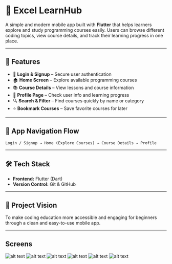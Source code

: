 # 📱 Excel LearnHub

A simple and modern mobile app built with **Flutter** that helps learners explore and study programming courses easily. Users can browse different coding topics, view course details, and track their learning progress in one place.

---

## 🚀 Features

* 🔐 **Login & Signup** – Secure user authentication
* 🏠 **Home Screen** – Explore available programming courses
* 📚 **Course Details** – View lessons and course information
* 👤 **Profile Page** – Check user info and learning progress
* 🔍 **Search & Filter** – Find courses quickly by name or category
* ⭐ **Bookmark Courses** – Save favorite courses for later

---

## 🧭 App Navigation Flow

```
Login / Signup → Home (Explore Courses) → Course Details → Profile
```

---

## 🛠️ Tech Stack

* **Frontend:** Flutter (Dart)
* **Version Control:** Git & GitHub

---

## 🌟 Project Vision

To make coding education more accessible and engaging for beginners through a clean and easy-to-use mobile app.

---

## Screens

![alt text](assets/images/Screenshot_20251019-163057.jpg)
![alt text](assets/images/Screenshot_20251019-163100.jpg)
![alt text](assets/images/Screenshot_20251019-163108.jpg)
![alt text](assets/images/Screenshot_20251019-163116.jpg)
![alt text](assets/images/Screenshot_20251019-163126.jpg)
![alt text](assets/images/Screenshot_20251019-163132.jpg)